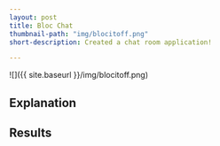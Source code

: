 ```yaml
---
layout: post
title: Bloc Chat
thumbnail-path: "img/blocitoff.png"
short-description: Created a chat room application!

---
```

<!--- need to change the picture and thumbnail-path--->
![]({{ site.baseurl }}/img/blocitoff.png)

## Explanation



## Results
